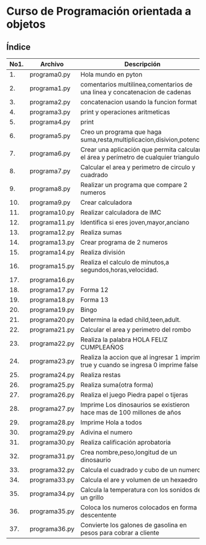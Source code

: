# Curso de Programación orientada a objetos
## Índice
|No1.|Archivo|Descripción|
|--|--|--|
|1.|programa0.py|Hola mundo en pyton|
|2.|programa1.py|comentarios multilinea,comentarios de una linea y concatenacion de cadenas|
|3.|programa2.py|concatenacion usando la funcion format|
|4.|programa3.py|print y operaciones aritmeticas|
|5.|programa4.py|print|
|6.|programa5.py|Creo un programa que haga suma,resta,multiplicacion,disivion,potencia|
|7.|programa6.py|Crear una aplicación que permita calcular el área y perímetro de cualquier triangulo|
|8.|programa7.py|Calcular el area y perimetro de circulo y cuadrado|
|9.|programa8.py|Realizar un programa que compare 2 numeros|
|10.|programa9.py|Crear calculadora|
|11.|programa10.py|Realizar calculadora de IMC|
|12.|programa11.py|Identifica si eres joven,mayor,anciano|
|13.|programa12.py|Realiza sumas|
|14.|programa13.py|Crear programa de 2 numeros|
|15.|programa14.py|Realiza división|
|16.|programa15.py|Realiza el calculo de minutos,a segundos,horas,velocidad.|
|17.|programa16.py||
|18.|programa17.py|Forma 12|
|19.|programa18.py|Forma 13|
|20.|programa19.py|Bingo|
|21.|programa20.py|Determina la edad child,teen,adult.|
|22.|programa21.py|Calcular el area y perimetro del rombo|
|23.|programa22.py|Realiza la palabra HOLA FELIZ CUMPLEAÑOS|
|24.|programa23.py|Realiza la accion que al ingresar 1 imprime true y cuando se ingresa 0 imprime false|
|25.|programa24.py|Realiza restas|
|26.|programa25.py|Realiza suma(otra forma)|
|27.|programa26.py|Realiza el juego Piedra papel o tijeras|
|28.|programa27.py|Imprime Los dinosaurios se existieron hace mas de 100 millones de años|
|29.|programa28.py|Imprime Hola a todos|
|30.|programa29.py|Adivina el numero|
|31.|programa30.py|Realiza calificación aprobatoria|
|32.|programa31.py|Crea nombre,peso,longitud de un dinosaurio|
|33.|programa32.py|Calcula el cuadrado y cubo de un numero|
|34.|programa33.py|Calcula el are y volumen de un hexaedro|
|35.|programa34.py|Calcula la temperatura con los sonidos de un grillo|
|36.|programa35.py|Coloca los numeros colocados en forma descentente|
|37.|programa36.py|Convierte los galones de gasolina en pesos para cobrar a cliente|
